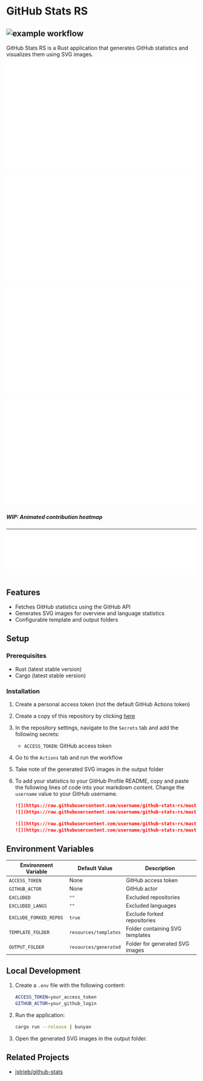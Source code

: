 # GitHub Stats RS
![example workflow](https://github.com/callmestech/github-stats-rs/actions/workflows/main.yml/badge.svg)
---
GitHub Stats RS is a Rust application that generates GitHub statistics and visualizes them using SVG images.
<a href="https://github.com/callmestech/github-stats-rs">
<img src="https://github.com/callmestech/github-stats-rs/blob/master/resources/generated/overview.svg#gh-dark-mode-only" />
<img src="https://github.com/callmestech/github-stats-rs/blob/master/resources/generated/languages.svg#gh-dark-mode-only" />
<img src="https://github.com/callmestech/github-stats-rs/blob/master/resources/generated/overview.svg#gh-light-mode-only" />
<img src="https://github.com/callmestech/github-stats-rs/blob/master/resources/generated/languages.svg#gh-light-mode-only" />
</a>

##### WIP: Animated contribution heatmap
---
<a href="https://github.com/callmestech/github-stats-rs">
<img src="https://github.com/callmestech/github-stats-rs/blob/master/resources/generated/contribution_grid.svg#gh-dark-mode-only" />
</a>
   
## Features

- Fetches GitHub statistics using the GitHub API
- Generates SVG images for overview and language statistics
- Configurable template and output folders

## Setup

### Prerequisites

- Rust (latest stable version)
- Cargo (latest stable version)

### Installation
1. Create a personal access token (not the default GitHub Actions token)

2. Create a copy of this repository by clicking [here](https://github.com/callmestech/github-stats-rs/generate)

3. In the repository settings, navigate to the `Secrets` tab and add the following secrets:
    - `ACCESS_TOKEN`: GitHub access token

4. Go to the `Actions` tab and run the workflow

5. Take note of the generated SVG images in the output folder

6. To add your statistics to your GitHub Profile README, copy and paste the
   following lines of code into your markdown content. Change the `username`
   value to your GitHub username.
   ```md
   ![](https://raw.githubusercontent.com/username/github-stats-rs/master/resources/generated/overview.svg#gh-dark-mode-only)
   ![](https://raw.githubusercontent.com/username/github-stats-rs/master/resources/generated/overview.svg#gh-light-mode-only)
   ```
   ```md
   ![](https://raw.githubusercontent.com/username/github-stats-rs/master/resources/generated/languages.svg#gh-dark-mode-only)
   ![](https://raw.githubusercontent.com/username/github-stats-rs/master/resources/generated/languages.svg#gh-light-mode-only)
   ```

## Environment Variables

| Environment Variable       | Default Value                | Description                          |
|----------------------------|------------------------------|--------------------------------------|
| `ACCESS_TOKEN`             | None                         | GitHub access token                  |
| `GITHUB_ACTOR`             | None                         | GitHub actor                         |
| `EXCLUDED`                 | `""`                         | Excluded repositories                |
| `EXCLUDED_LANGS`           | `""`                         | Excluded languages                   |
| `EXCLUDE_FORKED_REPOS`     | `true`                       | Exclude forked repositories          |
| `TEMPLATE_FOLDER`          | `resources/templates`        | Folder containing SVG templates      |
| `OUTPUT_FOLDER`            | `resources/generated`        | Folder for generated SVG images      |

## Local Development

1. Create a `.env` file with the following content:
    ```sh
    ACCESS_TOKEN=your_access_token
    GITHUB_ACTOR=your_github_login
    ```

2. Run the application:
    ```sh
    cargo run --release | bunyan
    ```

3. Open the generated SVG images in the output folder.

## Related Projects
- [jstrieb/github-stats](https://github.com/jstrieb/github-stats)

